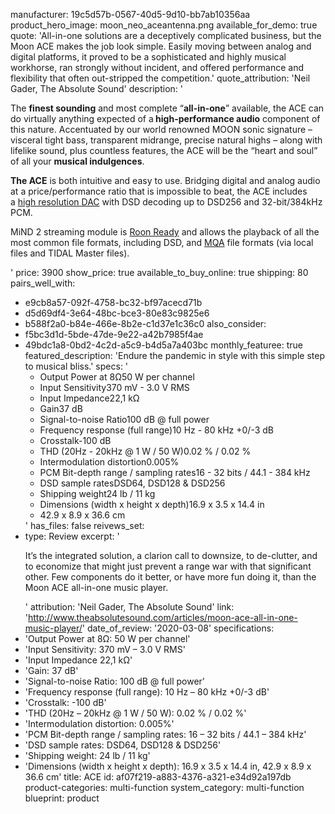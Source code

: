 manufacturer: 19c5d57b-0567-40d5-9d10-bb7ab10356aa
product_hero_image: moon_neo_aceantenna.png
available_for_demo: true
quote: 'All-in-one solutions are a deceptively complicated business, but the Moon ACE makes the job look simple. Easily moving between analog and digital platforms, it proved to be a sophisticated and highly musical workhorse, ran strongly without incident, and offered performance and flexibility that often out-stripped the competition.'
quote_attribution: 'Neil Gader, The Absolute Sound'
description: '<p>The&nbsp;<strong>finest sounding</strong>&nbsp;and most complete “<strong>all-in-one</strong>” available, the ACE can do virtually anything expected of a<strong>&nbsp;high-performance audio</strong>&nbsp;component of this nature. Accentuated by our world renowned MOON sonic signature – visceral tight bass, transparent midrange, precise natural highs – along with lifelike sound, plus countless features, the ACE will be the “heart and soul” of all your&nbsp;<strong>musical indulgences</strong>.</p><p><strong>The ACE</strong>&nbsp;is both intuitive and easy to use. Bridging digital and analog audio at a price/performance ratio that is impossible to beat, the ACE includes a&nbsp;<a href="https://simaudio.com/en/product-category/digital-products/">high resolution DAC</a>&nbsp;with DSD decoding up to DSD256 and 32-bit/384kHz PCM.</p><p>MiND 2 streaming module&nbsp;is&nbsp;<a href="https://roonlabs.com/partners/moon.html" target="_blank" rel="noopener">Roon Ready</a>&nbsp;and allows the playback of all the most common file formats, including DSD, and&nbsp;<a href="http://www.mqa.co.uk/customer/our-partners/moon-partner-page" target="_blank" rel="noopener">MQA</a>&nbsp;file formats (via local files and TIDAL Master files).</p>'
price: 3900
show_price: true
available_to_buy_online: true
shipping: 80
pairs_well_with:
  - e9cb8a57-092f-4758-bc32-bf97acecd71b
  - d5d69df4-3e64-48bc-bce3-80e83c9825e6
  - b588f2a0-b84e-466e-8b2e-c1d37e1c36c0
also_consider:
  - f5bc3d1d-5bde-47de-9e22-a42b7985f4ae
  - 49bdc1a8-0bd2-4c2d-a5c9-b4d5a7a403bc
monthly_featuree: true
featured_description: 'Endure the pandemic in style with this simple step to musical bliss.'
specs: '<ul><li>Output Power at 8Ω50 W per channel</li><li>Input Sensitivity370 mV - 3.0 V RMS</li><li>Input Impedance22,1 kΩ</li><li>Gain37 dB</li><li>Signal-to-noise Ratio100 dB @ full power</li><li>Frequency response (full range)10 Hz - 80 kHz +0/-3 dB</li><li>Crosstalk-100 dB</li><li>THD (20Hz - 20kHz @ 1 W / 50 W)0.02 % / 0.02 %</li><li>Intermodulation distortion0.005%</li><li>PCM Bit-depth range / sampling rates16 - 32 bits / 44.1 - 384 kHz</li><li>DSD sample ratesDSD64, DSD128 &amp; DSD256</li><li>Shipping weight24 lb / 11 kg</li><li>Dimensions (width x height x depth)16.9 x 3.5 x 14.4 in</li><li>42.9 x 8.9 x 36.6 cm</li></ul>'
has_files: false
reivews_set:
  -
    type: Review
    excerpt: '<p>It’s the integrated solution, a clarion call to downsize, to de-clutter, and to economize that might just prevent a range war with that significant other. Few components do it better, or have more fun doing it, than the Moon ACE all-in-one music player.&nbsp;&nbsp;</p>'
    attribution: 'Neil Gader, The Absolute Sound'
    link: 'http://www.theabsolutesound.com/articles/moon-ace-all-in-one-music-player/'
    date_of_review: '2020-03-08'
specifications:
  - 'Output Power at 8Ω: 50 W per channel'
  - 'Input Sensitivity: 370 mV – 3.0 V RMS'
  - 'Input Impedance 22,1 kΩ'
  - 'Gain: 37 dB'
  - 'Signal-to-noise Ratio: 100 dB @ full power'
  - 'Frequency response (full range): 10 Hz – 80 kHz +0/-3 dB'
  - 'Crosstalk: -100 dB'
  - 'THD (20Hz – 20kHz @ 1 W / 50 W): 0.02 % / 0.02 %'
  - 'Intermodulation distortion: 0.005%'
  - 'PCM Bit-depth range / sampling rates: 16 – 32 bits / 44.1 – 384 kHz'
  - 'DSD sample rates: DSD64, DSD128 & DSD256'
  - 'Shipping weight: 24 lb / 11 kg'
  - 'Dimensions (width x height x depth): 16.9 x 3.5 x 14.4 in, 42.9 x 8.9 x 36.6 cm'
title: ACE
id: af07f219-a883-4376-a321-e34d92a197db
product-categories: multi-function
system_category: multi-function
blueprint: product
